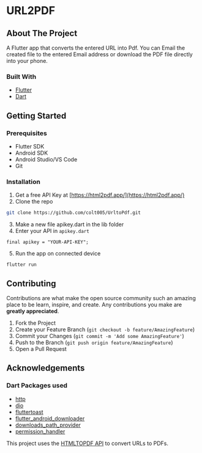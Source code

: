 # URL2PDF

## About The Project

A Flutter app that converts the entered URL into Pdf. You can Email the created file to the entered Email address or download the PDF file directly into your phone.

### Built With
* [Flutter](https://flutter.dev/)
* [Dart](https://dart.dev/)

## Getting Started

### Prerequisites
* Flutter SDK
* Android SDK
* Android Studio/VS Code
* Git

### Installation
1. Get a free API Key at [https://html2pdf.app/](https://html2pdf.app/)
2. Clone the repo
```sh
git clone https://github.com/colt005/UrltoPdf.git
```
3. Make a new file apikey.dart in the lib folder
4. Enter your API in `apikey.dart`
```
final apikey = "YOUR-API-KEY";
```
5. Run the app on connected device
```
flutter run
```

## Contributing

Contributions are what make the open source community such an amazing place to be learn, inspire, and create. Any contributions you make are **greatly appreciated**.

1. Fork the Project
2. Create your Feature Branch (`git checkout -b feature/AmazingFeature`)
3. Commit your Changes (`git commit -m 'Add some AmazingFeature'`)
4. Push to the Branch (`git push origin feature/AmazingFeature`)
5. Open a Pull Request

## Acknowledgements
### Dart Packages used
* [http](https://pub.dev/packages/http)
* [dio](https://pub.dev/packages/dio)
* [fluttertoast](https://pub.dev/packages/fluttertoast)
* [flutter_android_downloader](https://pub.dev/packages/flutter_android_downloader)
* [downloads_path_provider](https://pub.dev/packages/downloads_path_provider)
* [permission_handler](https://pub.dev/packages/permission_handler)


This project uses the [HTMLTOPDF API](https://html2pdf.app/) to convert URLs to PDFs.






